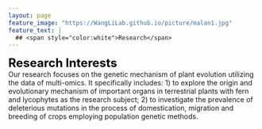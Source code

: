 ```yaml
---
layout: page
feature_image: "https://WangLiLab.github.io/picture/malan1.jpg"
feature_text: |
  ## <span style="color:white">Research</span>
---
```




<B><font size = "5" color="black">Research Interests</font></b><br />
Our research focuses on the genetic mechanism of plant evolution utilizing the data of multi-omics. It specifically includes: 1) to explore the origin and evolutionary mechanism of important organs in terrestrial plants with fern and lycophytes as the research subject; 2) to investigate the prevalence of deleterious mutations in the process of domestication, migration and breeding of crops employing population genetic methods.

